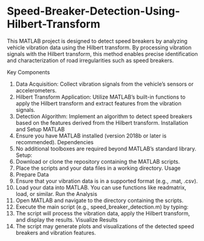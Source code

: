 # Speed-Breaker-Detection-Using-Hilbert-Transform


This MATLAB project is designed to detect speed breakers by analyzing vehicle vibration data using the Hilbert transform. By processing vibration signals with the Hilbert transform, this method enables precise identification and characterization of road irregularities such as speed breakers.

Key Components
1.	Data Acquisition: Collect vibration signals from the vehicle’s sensors or accelerometers.
2.	Hilbert Transform Application: Utilize MATLAB’s built-in functions to apply the Hilbert transform and extract features from the vibration signals.
3.	Detection Algorithm: Implement an algorithm to detect speed breakers based on the features derived from the Hilbert transform.
Installation and Setup
MATLAB
1.	Ensure you have MATLAB installed (version 2018b or later is recommended).
Dependencies
1.  No additional toolboxes are required beyond MATLAB’s standard library.
Setup:
1.  Download or clone the repository containing the MATLAB scripts.
2.  Place the scripts and your data files in a working directory.
Usage
1.  Prepare Data
2.  Ensure that your vibration data is in a supported format (e.g., .mat, .csv).
3.  Load your data into MATLAB. You can use functions like readmatrix, load, or similar.
Run the Analysis
1.  Open MATLAB and navigate to the directory containing the scripts.
2.  Execute the main script (e.g., speed_breaker_detection.m) by typing:
3.  The script will process the vibration data, apply the Hilbert transform, and display the results.
Visualize Results
1.  The script may generate plots and visualizations of the detected speed breakers and vibration features.
